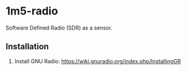 # 1m5-radio
Software Defined Radio (SDR) as a sensor.

## Installation
1. Install GNU Radio: https://wiki.gnuradio.org/index.php/InstallingGR
